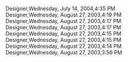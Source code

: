 ﻿Designer,Wednesday, July 14, 2004,4:35 PM  Designer,Wednesday, August 27, 2003,4:19 PM  Designer,Wednesday, August 27, 2003,4:17 PM  Designer,Wednesday, August 27, 2003,4:17 PM  Designer,Wednesday, August 27, 2003,4:15 PM  Designer,Wednesday, August 27, 2003,4:15 PM  Designer,Wednesday, August 27, 2003,4:14 PM  Designer,Wednesday, August 27, 2003,3:56 PM